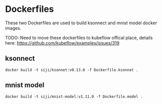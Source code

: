 # Dockerfiles

These two Dockerfiles are used to build ksonnect and mnist model docker images.

TODO: Need to move these dockerfiles to kubeflow offical place, details here: https://github.com/kubeflow/examples/issues/319


## ksonnect

```
docker build -t siji/ksonnet:v0.13.0 -f Dockerfile.ksonnet .
```


## mnist model

```
docker build -t siji/mnist-model:v1.11.0 -f Dockerfile.model .
```
